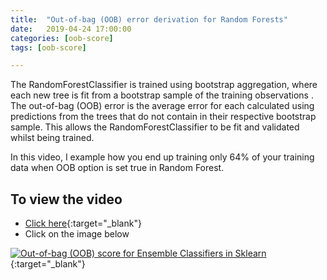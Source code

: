 ```yaml
---
title:  "Out-of-bag (OOB) error derivation for Random Forests"
date:   2019-04-24 17:00:00
categories: [oob-score]
tags: [oob-score]

---
```


The RandomForestClassifier is trained using bootstrap aggregation, where each new tree is fit from a bootstrap sample of the training observations . The out-of-bag (OOB) error is the average error for each  calculated using predictions from the trees that do not contain  in their respective bootstrap sample. This allows the RandomForestClassifier to be fit and validated whilst being trained.

In this video, I example how you end up training only 64% of your training data when OOB option is set true in Random Forest.

## To view the video
* [Click here](https://youtu.be/z-w_W_VJbIY){:target="_blank"}
* Click on the image below

[![Out-of-bag (OOB) score for Ensemble Classifiers in Sklearn](http://img.youtube.com/vi/z-w_W_VJbIY/0.jpg)](http://www.youtube.com/watch?v=z-w_W_VJbIY){:target="_blank"}